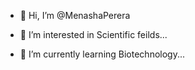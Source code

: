 - 👋 Hi, I’m @MenashaPerera

- 👀 I’m interested in Scientific feilds...

- 🌱 I’m currently learning Biotechnology...



<!---
MenashaPerera/MenashaPerera is a ✨ special ✨ repository because its `README.md` (this file) appears on your GitHub profile.
You can click the Preview link to take a look at your changes.
--->
